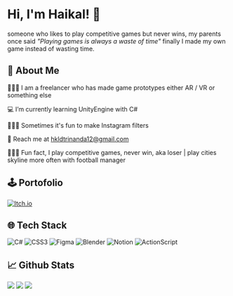 # Hi, I'm Haikal! 👋

someone who likes to play competitive games but never wins, my parents once said *"Playing games is always a waste of time"* finally I made my own game instead of wasting time.

## 🚀 About Me

👨🏽‍💻 I am a freelancer who has made game prototypes either AR / VR or something else

 💻 I’m currently learning UnityEngine with C#
 
 👨🏼‍🎨 Sometimes it's fun to make Instagram filters
 
💌  Reach me at hkldtrinanda12@gmail.com

🕵🏽‍♂️ Fun fact, I play competitive games, never win, aka loser | play cities skyline more often with football manager

## 🕹 Portofolio
<a href="hkldtrinanda.itch.io" target="_blank"> ![Itch.io](https://img.shields.io/badge/-Itch.Io-pink) </a>


## 🌐 Tech Stack

![C#](https://img.shields.io/badge/c%23-%23239120.svg?style=flat&logo=c-sharp&logoColor=white)  ![CSS3](https://img.shields.io/badge/css3-%231572B6.svg?style=flat&logo=css3&logoColor=white) 	![Figma](https://img.shields.io/badge/figma-%23F24E1E.svg?style=flat&logo=figma&logoColor=white)  ![Blender](https://img.shields.io/badge/blender-%23F5792A.svg?style=flat&logo=blender&logoColor=white)  ![Notion](https://img.shields.io/badge/Notion-%23000000.svg?style=flat&logo=notion&logoColor=white) ![ActionScript](https://img.shields.io/badge/-ActionScript3-grey)

## 📈 Github Stats

![](https://github-readme-stats.vercel.app/api?username=hkldtrinanda&theme=dark&hide_border=false&include_all_commits=true&count_private=true) ![](https://github-readme-stats.vercel.app/api/top-langs/?username=hkldtrinanda&theme=dark&hide_border=false&include_all_commits=true&count_private=true&layout=compact)
![](https://github-readme-streak-stats.herokuapp.com/?user=hkldtrinanda&theme=dark&hide_border=false)
